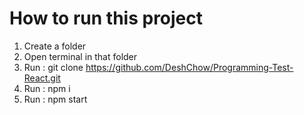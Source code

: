# How to run this project

1) Create a folder
2) Open terminal in that folder
3) Run : git clone https://github.com/DeshChow/Programming-Test-React.git
4) Run : npm i
5) Run : npm start

